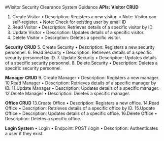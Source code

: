 #Visitor Security Clearance System Guidance
**APIs:**
**Visitor CRUD**
1. Create Visitor
• Description: Registers a new visitor.
• Note: Visitor can self-register.
• Note: Check for existing user by email ID
2. Read Visitor
• Description: Retrieves details of a specific visitor by ID.
3. Update Visitor
• Description: Updates details of a specific visitor.
4. Delete Visitor
• Description: Deletes a specific visitor.

**Security CRUD**
5. Create Security
• Description: Registers a new security personnel.
6. Read Security
• Description: Retrieves details of a specific security personnel by ID.
7. Update Security
• Description: Updates details of a specific security personnel.
8. Delete Security
• Description: Deletes a specific security personnel.

**Manager CRUD**
9. Create Manager
• Description: Registers a new manager.
10.Read Manager
• Description: Retrieves details of a specific manager by ID.
11.Update Manager
• Description: Updates details of a specific manager.
12.Delete Manager
• Description: Deletes a specific manager.

**Office CRUD**
13.Create Office
• Description: Registers a new office.
14.Read Office
• Description: Retrieves details of a specific office by ID.
15.Update Office
• Description: Updates details of a specific office.
16.Delete Office
• Description: Deletes a specific office.

**Login System**
• Login
• Endpoint: POST /login
• Description: Authenticates a user if they exist.
